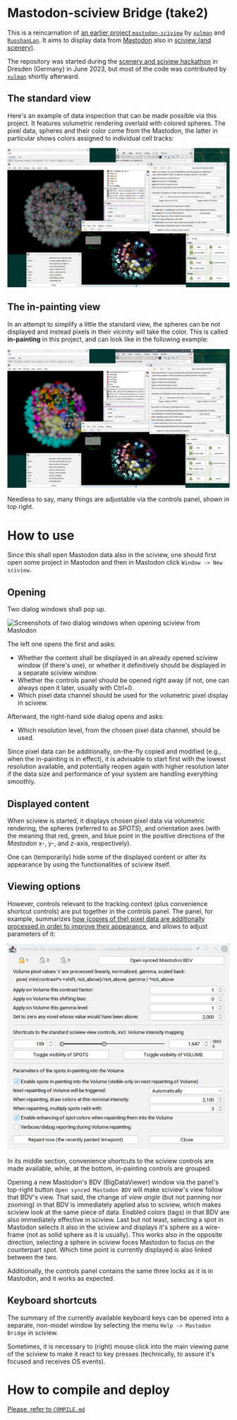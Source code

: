 # Mastodon-sciview Bridge (take2)
This is a reincarnation of [an earlier project `mastodon-sciview`](https://github.com/mastodon-sc/mastodon-sciview/) by [`xulman`](https://github.com/xulman) and [`RuoshanLan`](https://github.com/ruoshanlan).
It aims to display data from [Mastodon](https://github.com/mastodon-sc) also in [sciview (and scenery)](https://github.com/scenerygraphics/sciview).

The repository was started during the [scenery and sciview hackathon](https://imagesc.zulipchat.com/#narrow/stream/391996-Zzz.3A-.5B2023-06.5D-scenery.2Bsciview-hackathon-dresden)
in Dresden (Germany) in June 2023, but most of the code was contributed by [`xulman`](https://github.com/xulman) shortly afterward.

## The standard view
Here's an example of data inspection that can be made possible via this project. It features volumetric rendering overlaid with colored spheres.
The pixel data, spheres and their color come from the Mastodon, the latter in particular shows colors assigned to individual cell tracks:

![Example of windows arrangement of the project in action, when spheres are used to denote the tracking](doc/full_with_spheres.png)

## The in-painting view
In an attempt to simplify a little the standard view, the spheres can be not displayed and instead
pixels in their vicinity will take the color. This is called **in-painting** in this project, and can look like in the following example:

![Example of windows arrangement of the project in action, when tracking colors are impainted to the volumetric data](doc/full_with_inpainting.png)

Needless to say, many things are adjustable via the controls panel, shown in top right.

# How to use
Since this shall open Mastodon data also in the sciview, one should first open some project in Mastodon and then in Mastodon click `Window -> New sciview`.

## Opening
Two dialog windows shall pop up.

![Screenshots of two dialog windows when opening sciview from Mastodon](doc/two_dialogs.png)

The left one opens the first and asks:
- Whether the content shall be displayed in an already opened sciview window (if there's one),
or whether it definitively should be displayed in a separate sciview window.
- Whether the controls panel should be opened right away (if not, one can always open it later, usually with Ctrl+I).
- Which pixel data channel should be used for the volumetric pixel display in sciview.

Afterward, the right-hand side dialog opens and asks:
- Which resolution level, from the chosen pixel data channel, should be used.

Since pixel data can be additionally, on-the-fly copied and modified (e.g., when the in-painting is in effect),
it is advisable to start first with the lowest resolution available, and potentially reopen again with higher resolution
later if the data size and performance of your system are handling everything smoothly.

## Displayed content
When sciview is started, it displays chosen pixel data via volumetric rendering, the spheres (referred to as *SPOTS*), and
orientation axes (with the meaning that red, green, and blue point in the positive directions of the *Mastodon* x-, y-, and z-axis, respectively).

One can (temporarily) hide some of the displayed content or alter its appearance by using
the functionalities of sciview itself.

## Viewing options
However, controls relevant to the tracking context (plus convenience shortcut controls) are put together in the controls panel.
The panel, for example, summarizes [how (copies of the) pixel data are additionally processed in order to improve their appearance](CONTROLS.md),
and allows to adjust parameters of it:

![The controls panel dialog window](doc/controls_panel.png)

In its middle section, convenience shortcuts to the sciview controls are made available, while, at the bottom, in-painting controls are grouped.

Opening a new Mastodon's BDV (BigDataViewer) window via the panel's top-right button `Open synced Mastodon BDV` will make sciview's view follow
that BDV's view. That said, the change of *view angle* (but not panning nor zooming) in that BDV is immediately applied also to sciview, which makes
sciview look at the same piece of data. Enabled colors (tags) in that BDV are also immediately effective in sciview. Last but not least, selecting
a spot in Mastodon selects it also in the sciview and displays it's sphere as a wire-frame (not as solid sphere as it is usually). This works also
in the opposite direction, selecting a sphere in sciview foces Mastodon to focus on the counterpart spot. Which time point is currently displayed
is also linked between the two.

Additionally, the controls panel contains the same three locks as it is in Mastodon, and it works as expected.

## Keyboard shortcuts
The summary of the currently available keyboard keys can be opened into a separate, non-model window by selecting the menu `Help -> Mastodon Bridge` in sciview.

Sometimes, it is necessary to (right) mouse click into the main viewing pane of the sciview to make it react to key presses
(technically, to assure it's focused and receives OS events). 


# How to compile and deploy
[Please, refer to `COMPILE.md`](COMPILE.md)
